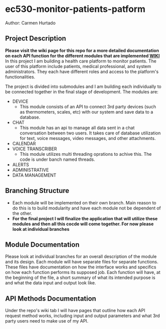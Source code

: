 # ec530-monitor-patients-patform

Author: Carmen Hurtado 
## Project Description

**Please visit the wiki page for this repo for a more detailed documentation on each API function for the different modules that are implemented [WIKI](https://github.com/carmenhg/ec530-monitor-patients-platform/wiki/Chat-Module)**
In this project I am building a health care platform to monitor patients. The user of this platform include patients, medical professional, and system administrators. They each have different roles and access to the platform's functionalities. 

The project is divided into submodules and I am building each individually to be connected together in the final stage of development. 
The modules are:
- DEVICE
    - This module consists of an API to connect 3rd party devices (such as thermometers, scales, etc) with our system and save data to a database. 
- CHAT
    - This module has an api to manage all data sent in a chat conversation between two users. It takes care of database utilization for text, voice messages, video messages, and other attachments. 
- CALENDAR
- VOICE TRANSCRIBER
    - This module utilizes multi threading oprations to achive this. The code is under banch named threads.
- ALERTS
- ADMINISTRATIVE
- DATA MANAGEMENT

## Branching Structure
* Each module will be implemented on their own branch. Main reason to do this is to build modularity and have each module not be dependent of the other. 
* **For the final project I will finalize the application that will utilize these modules and then all this cocde will come together. For now please look at individual branches**


## Module Documentation
Please look at individual branches for an overall description of the module and its design. Each module will have separate files for separate functions. These files have documentation on how the interface works and specifics on how each function performs its supposed job. 
Each function will have, at the beginning of the file, a short summary of what its intended purpose is and what the data input and output look like. 

## API Methods Documentation 
Under the repo's wiki tab I will have pages that outline how each API request method works, including input and output parameters and what 3rd party users need to make use of my API. 